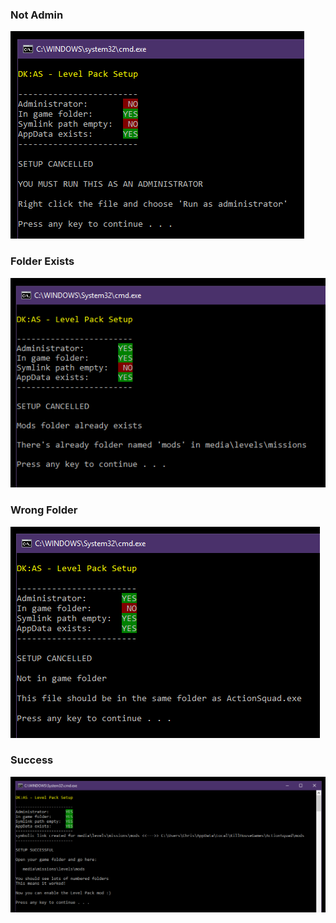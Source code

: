 ### Not Admin

![](images/not-admin.png)

### Folder Exists

![](images/folder-exists.png)

### Wrong Folder

![](images/wrong-folder.png)

### Success

![](images/success.png)
